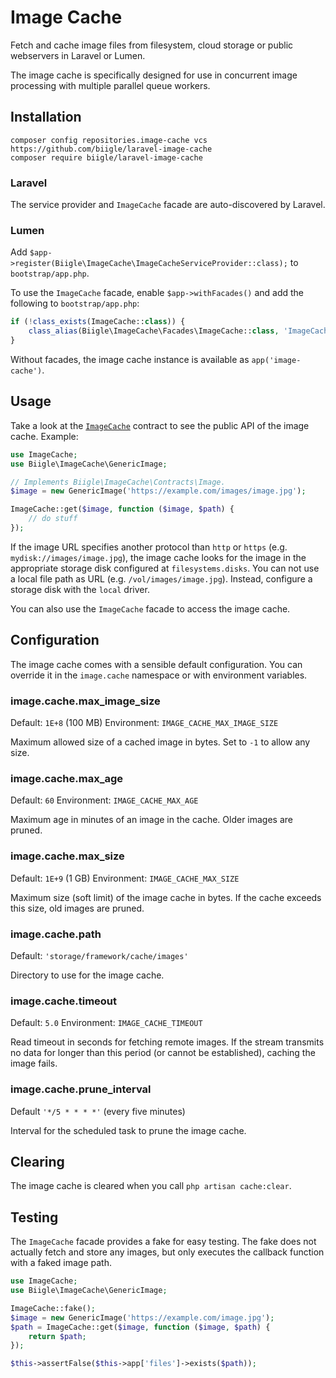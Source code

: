# Image Cache

Fetch and cache image files from filesystem, cloud storage or public webservers in Laravel or Lumen.

The image cache is specifically designed for use in concurrent image processing with multiple parallel queue workers.

## Installation

```
composer config repositories.image-cache vcs https://github.com/biigle/laravel-image-cache
composer require biigle/laravel-image-cache
```

### Laravel

The service provider and `ImageCache` facade are auto-discovered by Laravel.

### Lumen

Add `$app->register(Biigle\ImageCache\ImageCacheServiceProvider::class);` to `bootstrap/app.php`.

To use the `ImageCache` facade, enable `$app->withFacades()` and add the following to `bootstrap/app.php`:

```php
if (!class_exists(ImageCache::class)) {
    class_alias(Biigle\ImageCache\Facades\ImageCache::class, 'ImageCache');
}
```

Without facades, the image cache instance is available as `app('image-cache')`.

## Usage

Take a look at the [`ImageCache`](src/Contracts/ImageCache.php) contract to see the public API of the image cache. Example:

```php
use ImageCache;
use Biigle\ImageCache\GenericImage;

// Implements Biigle\ImageCache\Contracts\Image.
$image = new GenericImage('https://example.com/images/image.jpg');

ImageCache::get($image, function ($image, $path) {
    // do stuff
});
```

If the image URL specifies another protocol than `http` or `https` (e.g. `mydisk://images/image.jpg`), the image cache looks for the image in the appropriate storage disk configured at `filesystems.disks`. You can not use a local file path as URL (e.g. `/vol/images/image.jpg`). Instead, configure a storage disk with the `local` driver.

You can also use the `ImageCache` facade to access the image cache.

## Configuration

The image cache comes with a sensible default configuration. You can override it in the `image.cache` namespace or with environment variables.

### image.cache.max_image_size

Default: `1E+8` (100 MB)
Environment: `IMAGE_CACHE_MAX_IMAGE_SIZE`

Maximum allowed size of a cached image in bytes. Set to `-1` to allow any size.

### image.cache.max_age

Default: `60`
Environment: `IMAGE_CACHE_MAX_AGE`

Maximum age in minutes of an image in the cache. Older images are pruned.

### image.cache.max_size

Default: `1E+9` (1 GB)
Environment: `IMAGE_CACHE_MAX_SIZE`

Maximum size (soft limit) of the image cache in bytes. If the cache exceeds this size, old images are pruned.

### image.cache.path

Default: `'storage/framework/cache/images'`

Directory to use for the image cache.

### image.cache.timeout

Default: `5.0`
Environment: `IMAGE_CACHE_TIMEOUT`

Read timeout in seconds for fetching remote images. If the stream transmits no data for longer than this period (or cannot be established), caching the image fails.

### image.cache.prune_interval

Default `'*/5 * * * *'` (every five minutes)

Interval for the scheduled task to prune the image cache.

## Clearing

The image cache is cleared when you call `php artisan cache:clear`.

## Testing

The `ImageCache` facade provides a fake for easy testing. The fake does not actually fetch and store any images, but only executes the callback function with a faked image path.

```php
use ImageCache;
use Biigle\ImageCache\GenericImage;

ImageCache::fake();
$image = new GenericImage('https://example.com/image.jpg');
$path = ImageCache::get($image, function ($image, $path) {
    return $path;
});

$this->assertFalse($this->app['files']->exists($path));
```
